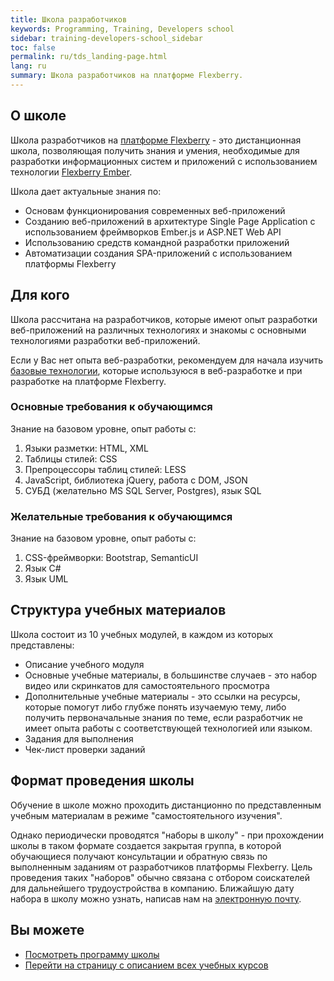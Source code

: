 ```yaml
---
title: Школа разработчиков
keywords: Programming, Training, Developers school
sidebar: training-developers-school_sidebar
toc: false
permalink: ru/tds_landing-page.html
lang: ru
summary: Школа разработчиков на платформе Flexberry.
---
```


## О школе

Школа разработчиков на [платформе Flexberry](https://flexberry.net/) - это дистанционная школа, позволяющая получить знания и умения, необходимые для разработки информационных систем и приложений с использованием технологии [Flexberry Ember](/ru/fe_landing_page.html).

Школа дает актуальные знания по:
* Основам функционирования современных веб-приложений
* Cозданию веб-приложений в архитектуре Single Page Application с использованием фреймворков Ember.js и ASP.NET Web API
* Использованию средств командной разработки приложений
* Автоматизации создания SPA-приложений с использованием платформы Flexberry

## Для кого

Школа рассчитана на разработчиков, которые имеют опыт разработки веб-приложений на различных технологиях и знакомы с основными технологиями разработки веб-приложений.

Если у Вас нет опыта веб-разработки, рекомендуем для начала изучить [базовые технологии](/ru/gbt_landing-page.html), которые используюся в веб-разработке и при разработке на платформе Flexberry.


### Основные требования к обучающимся

Знание на базовом уровне, опыт работы с:
1. Языки разметки: HTML, XML
2. Таблицы стилей: CSS
3. Препроцессоры таблиц стилей: LESS
4. JavaScript, библиотека jQuery, работа с DOM, JSON
5. СУБД (желательно MS SQL Server, Postgres), язык SQL


### Желательные требования к обучающимся

Знание на базовом уровне, опыт работы с:
1.	CSS-фреймворки: Bootstrap, SemanticUI
2.	Язык C#
3.	Язык UML

## Структура учебных материалов

Школа состоит из 10 учебных модулей, в каждом из которых представлены:
* Описание учебного модуля
* Основные учебные материалы, в большинстве случаев - это набор видео или скринкатов для самостоятельного просмотра
* Дополнительные учебные материалы - это ссылки на ресурсы, которые помогут либо глубже понять изучаемую тему, либо получить первоначальные знания по теме, если разработчик не имеет опыта работы с соответствующей технологией или языком.
* Задания для выполнения
* Чек-лист проверки заданий

## Формат проведения школы

Обучение в школе можно проходить дистанционно по представленным учебным материалам в режиме "самостоятельного изучения".

Однако периодически проводятся "наборы в школу" - при прохождении школы в таком формате создается закрытая группа, в которой обучающиеся получают консультации и обратную связь по выполненным заданиям от разработчиков платформы Flexberry. Цель проведения таких "наборов" обычно связана с отбором соискателей для дальнейшего трудоустройства в компанию. Ближайшую дату набора в школу можно узнать, написав нам на [электронную почту](mailto:{{site.feedback_email}}).

## Вы можете

* [Посмотреть программу школы](tds_curriculum.html)
* [Перейти на страницу с описанием всех учебных курсов](/ru/)

